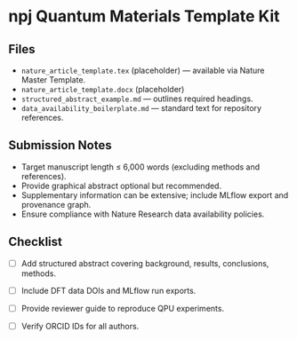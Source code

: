 # npj Quantum Materials Template Kit

## Files
- `nature_article_template.tex` (placeholder) — available via Nature Master Template.
- `nature_article_template.docx` (placeholder)
- `structured_abstract_example.md` — outlines required headings.
- `data_availability_boilerplate.md` — standard text for repository references.

## Submission Notes
- Target manuscript length ≤ 6,000 words (excluding methods and references).
- Provide graphical abstract optional but recommended.
- Supplementary information can be extensive; include MLflow export and provenance graph.
- Ensure compliance with Nature Research data availability policies.

## Checklist
- [ ] Add structured abstract covering background, results, conclusions, methods.
- [ ] Include DFT data DOIs and MLflow run exports.
- [ ] Provide reviewer guide to reproduce QPU experiments.
- [ ] Verify ORCID IDs for all authors.

